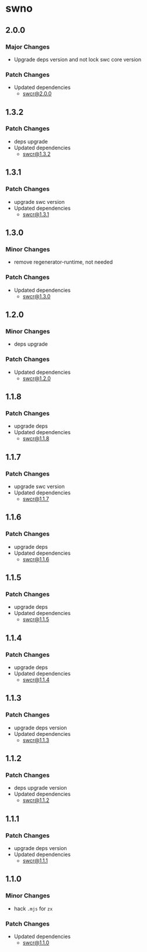 # swno

## 2.0.0

### Major Changes

- Upgrade deps version and not lock swc core version

### Patch Changes

- Updated dependencies
  - swcr@2.0.0

## 1.3.2

### Patch Changes

- deps upgrade
- Updated dependencies
  - swcr@1.3.2

## 1.3.1

### Patch Changes

- upgrade swc version
- Updated dependencies
  - swcr@1.3.1

## 1.3.0

### Minor Changes

- remove regenerator-runtime, not needed

### Patch Changes

- Updated dependencies
  - swcr@1.3.0

## 1.2.0

### Minor Changes

- deps upgrade

### Patch Changes

- Updated dependencies
  - swcr@1.2.0

## 1.1.8

### Patch Changes

- upgrade deps
- Updated dependencies
  - swcr@1.1.8

## 1.1.7

### Patch Changes

- upgrade swc version
- Updated dependencies
  - swcr@1.1.7

## 1.1.6

### Patch Changes

- upgrade deps
- Updated dependencies
  - swcr@1.1.6

## 1.1.5

### Patch Changes

- upgrade deps
- Updated dependencies
  - swcr@1.1.5

## 1.1.4

### Patch Changes

- upgrade deps
- Updated dependencies
  - swcr@1.1.4

## 1.1.3

### Patch Changes

- upgrade deps version
- Updated dependencies
  - swcr@1.1.3

## 1.1.2

### Patch Changes

- deps upgrade version
- Updated dependencies
  - swcr@1.1.2

## 1.1.1

### Patch Changes

- upgrade deps version
- Updated dependencies
  - swcr@1.1.1

## 1.1.0

### Minor Changes

- hack `.mjs` for `zx`

### Patch Changes

- Updated dependencies
  - swcr@1.1.0
